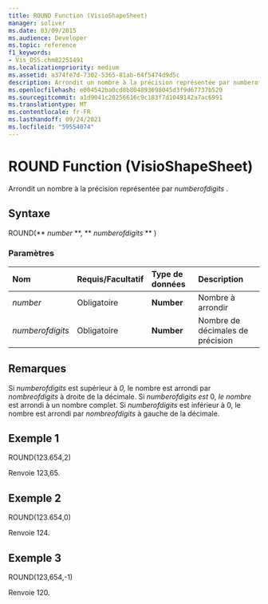 ```yaml
---
title: ROUND Function (VisioShapeSheet)
manager: soliver
ms.date: 03/09/2015
ms.audience: Developer
ms.topic: reference
f1_keywords:
- Vis_DSS.chm82251491
ms.localizationpriority: medium
ms.assetid: a374fe7d-7302-5365-81ab-64f5474d9d5c
description: Arrondit un nombre à la précision représentée par numberofdigits .
ms.openlocfilehash: e004542ba0cd8b804893698045d3f9d67737b520
ms.sourcegitcommit: a1d9041c20256616c9c183f7d1049142a7ac6991
ms.translationtype: MT
ms.contentlocale: fr-FR
ms.lasthandoff: 09/24/2021
ms.locfileid: "59554074"
---
```

# <a name="round-function-visioshapesheet"></a>ROUND Function (VisioShapeSheet)

Arrondit un nombre à la précision représentée par  *numberofdigits*  . 
  
## <a name="syntax"></a>Syntaxe

ROUND(** *number* **, ** *numberofdigits* ** ) 
  
### <a name="parameters"></a>Paramètres

|**Nom**|**Requis/Facultatif**|**Type de données**|**Description**|
|:-----|:-----|:-----|:-----|
| _number_ <br/> |Obligatoire  <br/> |**Number** <br/> |Nombre à arrondir  <br/> |
| _numberofdigits_ <br/> |Obligatoire  <br/> |**Number** <br/> |Nombre de décimales de précision  <br/> |
   
## <a name="remarks"></a>Remarques

Si  _numberofdigits_ est supérieur à  _0,_ le nombre est arrondi par  _nombreofdigits_ à droite de la décimale. Si  _numberofdigits est_ 0,  _le nombre_ est arrondi à un nombre complet. Si _numberofdigits_ est inférieur à  0, le nombre est arrondi par _nombreofdigits_ à gauche de la décimale. 
  
## <a name="example-1"></a>Exemple 1

ROUND(123.654,2)
  
Renvoie 123,65.
  
## <a name="example-2"></a>Exemple 2

ROUND(123.654,0)
  
Renvoie 124.
  
## <a name="example-3"></a>Exemple 3

ROUND(123,654,-1)
  
Renvoie 120.
  


